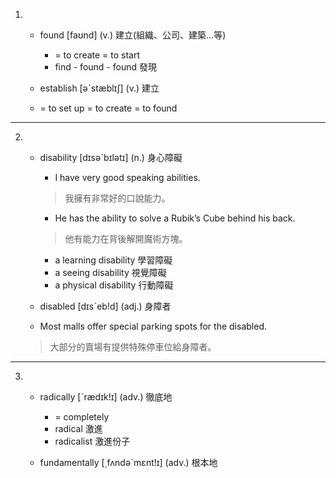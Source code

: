 1. * found  [faʊnd]  (v.)  建立(組織、公司、建築...等)
     + = to create = to start 
     + find - found - found 發現

    * establish  [əˋstæblɪʃ]  (v.)  建立
     + = to set up = to create = to found
---
2. * disability  [dɪsəˋbɪlətɪ]  (n.)  身心障礙
     + I have very good speaking abilities.
     > 我擁有非常好的口說能力。
     + He has the ability to solve a Rubik’s Cube behind his back.
     > 他有能力在背後解開魔術方塊。
     + a learning disability 學習障礙
     + a seeing disability 視覺障礙
     + a physical disability 行動障礙
     
    * disabled  [dɪsˋeb!d]  (adj.)  身障者
     + Most malls offer special parking spots for the disabled.
     > 大部分的賣場有提供特殊停車位給身障者。
---
3. * radically  [ˋrædɪk!ɪ]  (adv.)  徹底地
     + = completely
     + radical 激進
     + radicalist 激進份子

    * fundamentally  [͵fʌndəˋmɛnt!ɪ]  (adv.)  根本地


